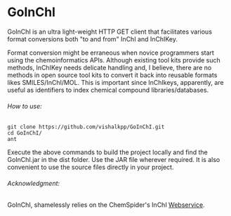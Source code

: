 GoInChI
=======

GoInChI is an ultra light-weight HTTP GET client that facilitates various format conversions both "to and from" InChI and InChIKey. 

Format conversion might be erraneous when novice programmers start using the chemoinformatics APIs. Although existing tool kits provide such methods, InChIKey needs delicate handling and, I believe, there are no methods in open source tool kits to convert it back into reusable formats likes SMILES/InChI/MOL. This is important since InChIkeys, apparently, are useful as identifiers to index chemical compound libraries/databases.

###### How to use:

    git clone https://github.com/vishalkpp/GoInChI.git
    cd GoInChI/
    ant
  
Execute the above commands to build the project locally and find the GoInChI.jar in the dist folder. Use the JAR file wherever required. It is also convenient to use the source files directly in your project.

###### Acknowledgment:

GoInChI, shamelessly relies on the ChemSpider's InChI [Webservice](https://www.chemspider.com/InChI.asmx).
